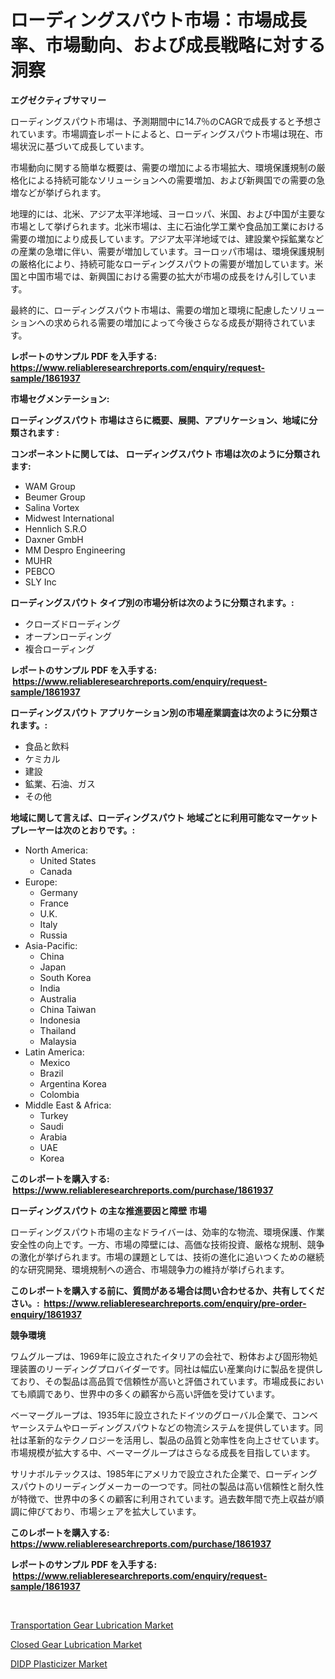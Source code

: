 <p><h1>ローディングスパウト市場：市場成長率、市場動向、および成長戦略に対する洞察</h1></p><p><strong>エグゼクティブサマリー</strong></p>
<p><p>ローディングスパウト市場は、予測期間中に14.7％のCAGRで成長すると予想されています。市場調査レポートによると、ローディングスパウト市場は現在、市場状況に基づいて成長しています。</p><p>市場動向に関する簡単な概要は、需要の増加による市場拡大、環境保護規制の厳格化による持続可能なソリューションへの需要増加、および新興国での需要の急増などが挙げられます。</p><p>地理的には、北米、アジア太平洋地域、ヨーロッパ、米国、および中国が主要な市場として挙げられます。北米市場は、主に石油化学工業や食品加工業における需要の増加により成長しています。アジア太平洋地域では、建設業や採鉱業などの産業の急増に伴い、需要が増加しています。ヨーロッパ市場は、環境保護規制の厳格化により、持続可能なローディングスパウトの需要が増加しています。米国と中国市場では、新興国における需要の拡大が市場の成長をけん引しています。</p><p>最終的に、ローディングスパウト市場は、需要の増加と環境に配慮したソリューションへの求められる需要の増加によって今後さらなる成長が期待されています。</p></p>
<p><strong>レポートのサンプル PDF を入手する: <a href="https://www.reliableresearchreports.com/enquiry/request-sample/1861937">https://www.reliableresearchreports.com/enquiry/request-sample/1861937</a></strong></p>
<p><strong>市場セグメンテーション:</strong></p>
<p><strong> ローディングスパウト 市場はさらに概要、展開、アプリケーション、地域に分類されます :</strong></p>
<p><strong>コンポーネントに関しては、 ローディングスパウト 市場は次のように分類されます: &nbsp;</strong></p>
<p><ul><li>WAM Group</li><li>Beumer Group</li><li>Salina Vortex</li><li>Midwest International</li><li>Hennlich S.R.O</li><li>Daxner GmbH</li><li>MM Despro Engineering</li><li>MUHR</li><li>PEBCO</li><li>SLY Inc</li></ul></p>
<p><strong> ローディングスパウト タイプ別の市場分析は次のように分類されます。:</strong></p>
<p><ul><li>クローズドローディング</li><li>オープンローディング</li><li>複合ローディング</li></ul></p>
<p><strong>レポートのサンプル PDF を入手する: &nbsp;<a href="https://www.reliableresearchreports.com/enquiry/request-sample/1861937">https://www.reliableresearchreports.com/enquiry/request-sample/1861937</a></strong></p>
<p><strong> ローディングスパウト アプリケーション別の市場産業調査は次のように分類されます。:</strong></p>
<p><ul><li>食品と飲料</li><li>ケミカル</li><li>建設</li><li>鉱業、石油、ガス</li><li>その他</li></ul></p>
<p><strong>地域に関して言えば、ローディングスパウト 地域ごとに利用可能なマーケットプレーヤーは次のとおりです。:</strong></p>
<p><ul>
    <li>
        North America:
        <ul>
            <li>United States</li>
            <li>Canada</li>
        </ul>
    </li>
    <li>
        Europe:
        <ul>
            <li>Germany</li>
            <li>France</li>
            <li>U.K.</li>
            <li>Italy</li>
            <li>Russia</li>
        </ul>
    </li>
    <li>
        Asia-Pacific:
        <ul>
            <li>China</li>
            <li>Japan</li>
            <li>South Korea</li>
            <li>India</li>
            <li>Australia</li>
            <li>China Taiwan</li>
            <li>Indonesia</li>
            <li>Thailand</li>
            <li>Malaysia</li>
        </ul>
    </li>
    <li>
        Latin America:
        <ul>
            <li>Mexico</li>
            <li>Brazil</li>
            <li>Argentina Korea</li>
            <li>Colombia</li>
        </ul>
    </li>
    <li>
        Middle East & Africa:
        <ul>
            <li>Turkey</li>
            <li>Saudi</li>
            <li>Arabia</li>
            <li>UAE</li>
            <li>Korea</li>
        </ul>
    </li>
    </ul></p>
<p><strong>このレポートを購入する: &nbsp;<a href="https://www.reliableresearchreports.com/purchase/1861937">https://www.reliableresearchreports.com/purchase/1861937</a></strong></p>
<p><strong>ローディングスパウト の主な推進要因と障壁 市場</strong></p>
<p><p>ローディングスパウト市場の主なドライバーは、効率的な物流、環境保護、作業安全性の向上です。一方、市場の障壁には、高価な技術投資、厳格な規制、競争の激化が挙げられます。市場の課題としては、技術の進化に追いつくための継続的な研究開発、環境規制への適合、市場競争力の維持が挙げられます。</p></p>
<p><strong>このレポートを購入する前に、質問がある場合は問い合わせるか、共有してください。:&nbsp; <a href="https://www.reliableresearchreports.com/enquiry/pre-order-enquiry/1861937">https://www.reliableresearchreports.com/enquiry/pre-order-enquiry/1861937</a></strong></p>
<p><strong>競争環境</strong></p>
<p><p>ワムグループは、1969年に設立されたイタリアの会社で、粉体および固形物処理装置のリーディングプロバイダーです。同社は幅広い産業向けに製品を提供しており、その製品は高品質で信頼性が高いと評価されています。市場成長においても順調であり、世界中の多くの顧客から高い評価を受けています。</p><p>ベーマーグループは、1935年に設立されたドイツのグローバル企業で、コンベヤーシステムやローディングスパウトなどの物流システムを提供しています。同社は革新的なテクノロジーを活用し、製品の品質と効率性を向上させています。市場規模が拡大する中、ベーマーグループはさらなる成長を目指しています。</p><p>サリナボルテックスは、1985年にアメリカで設立された企業で、ローディングスパウトのリーディングメーカーの一つです。同社の製品は高い信頼性と耐久性が特徴で、世界中の多くの顧客に利用されています。過去数年間で売上収益が順調に伸びており、市場シェアを拡大しています。</p></p>
<p><strong>このレポートを購入する: &nbsp; <a href="https://www.reliableresearchreports.com/purchase/1861937">https://www.reliableresearchreports.com/purchase/1861937</a></strong></p>
<p><strong>レポートのサンプル PDF を入手する: &nbsp;<a href="https://www.reliableresearchreports.com/enquiry/request-sample/1861937">https://www.reliableresearchreports.com/enquiry/request-sample/1861937</a></strong><strong></strong></p>
<p>&nbsp;</p>
<p><p><a href="https://view.publitas.com/reportprime-1/transportation-gear-lubrication-market-research-report-reveals-the-latest-trends-and-opportunities-of-this-market-for-period-from-2023-2030/">Transportation Gear Lubrication Market</a></p><p><a href="https://view.publitas.com/reportprime-1/closed-gear-lubrication-market-offer-valuable-insights-into-market-size-market-share-market-trends-and-projections-spanning-from-2023-to-2030/">Closed Gear Lubrication Market</a></p><p><a href="https://view.publitas.com/reportprime-1/didp-plasticizer-market-research-report-forecasted-for-period-from-2023-2030-by-market-type-market-application-and-region/">DIDP Plasticizer Market</a></p></p>